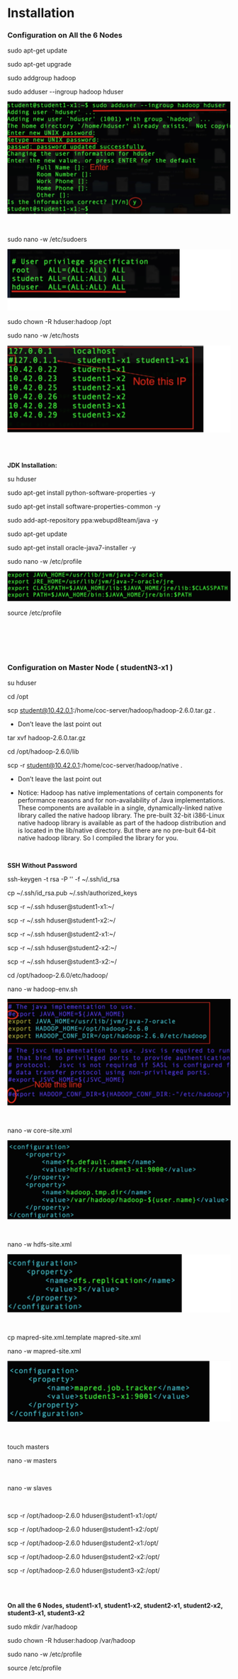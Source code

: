 # Installation

### Configuration on All the 6 Nodes

sudo apt-get update

sudo apt-get upgrade

sudo addgroup hadoop

sudo adduser --ingroup hadoop hduser

![](https://raw.githubusercontent.com/congqiyuan/tutorial/master/hadoop_cluster/3.png)

<br/>

sudo nano -w /etc/sudoers

![](https://raw.githubusercontent.com/congqiyuan/tutorial/master/hadoop_cluster/4.png)


sudo chown -R hduser:hadoop /opt

sudo nano -w /etc/hosts

![](https://raw.githubusercontent.com/congqiyuan/tutorial/master/hadoop_cluster/5.png)

<br/>
<br/>


**JDK Installation:**

su hduser

sudo apt-get install python-software-properties -y

sudo apt-get install software-properties-common -y

sudo add-apt-repository ppa:webupd8team/java -y

sudo apt-get update

sudo apt-get install oracle-java7-installer -y

sudo nano -w /etc/profile

![](https://raw.githubusercontent.com/congqiyuan/tutorial/master/hadoop_cluster/6.png)

source /etc/profile


<br/>
<br/>
<br/>
<br/>

### Configuration on Master Node ( studentN3-x1 )

su hduser

cd /opt

scp student@10.42.0.1:/home/coc-server/hadoop/hadoop-2.6.0.tar.gz .

* Don’t leave the last point out

tar xvf hadoop-2.6.0.tar.gz

cd /opt/hadoop-2.6.0/lib

scp -r student@10.42.0.1:/home/coc-server/hadoop/native .

* Don’t leave the last point out

* Notice: Hadoop has native implementations of certain components for performance reasons and for non-availability of Java implementations. These components are available in a single, dynamically-linked native library called the native hadoop library. The pre-built 32-bit i386-Linux native hadoop library is available as part of the hadoop distribution and is located in the lib/native directory. But there are no pre-buit 64-bit native hadoop library. So I compiled the library for you.

<br/>

**SSH Without Password**

ssh-keygen -t rsa -P '' -f ~/.ssh/id_rsa

cp ~/.ssh/id_rsa.pub ~/.ssh/authorized_keys

scp -r ~/.ssh hduser@student1-x1:~/

scp -r ~/.ssh hduser@student1-x2:~/

scp -r ~/.ssh hduser@student2-x1:~/

scp -r ~/.ssh hduser@student2-x2:~/

scp -r ~/.ssh hduser@student3-x2:~/

cd /opt/hadoop-2.6.0/etc/hadoop/

nano -w hadoop-env.sh

![](https://raw.githubusercontent.com/congqiyuan/tutorial/master/hadoop_cluster/7.png)

<br/>

nano -w core-site.xml

![](https://raw.githubusercontent.com/congqiyuan/tutorial/master/hadoop_cluster/8.png)

<br/>

nano -w hdfs-site.xml

![](https://raw.githubusercontent.com/congqiyuan/tutorial/master/hadoop_cluster/9.png)

<br/>

cp mapred-site.xml.template mapred-site.xml

nano -w mapred-site.xml

![](https://raw.githubusercontent.com/congqiyuan/tutorial/master/hadoop_cluster/10.png)

<br/>

touch masters

nano -w masters



<br/>

nano -w slaves



<br/>

scp -r /opt/hadoop-2.6.0 hduser@student1-x1:/opt/

scp -r /opt/hadoop-2.6.0 hduser@student1-x2:/opt/

scp -r /opt/hadoop-2.6.0 hduser@student2-x1:/opt/

scp -r /opt/hadoop-2.6.0 hduser@student2-x2:/opt/

scp -r /opt/hadoop-2.6.0 hduser@student3-x2:/opt/

<br/>
<br/>


**On all the 6 Nodes, student1-x1, student1-x2, student2-x1, student2-x2, student3-x1, student3-x2**

sudo mkdir /var/hadoop

sudo chown -R hduser:hadoop /var/hadoop

sudo nano -w /etc/profile



source /etc/profile

<br/>

